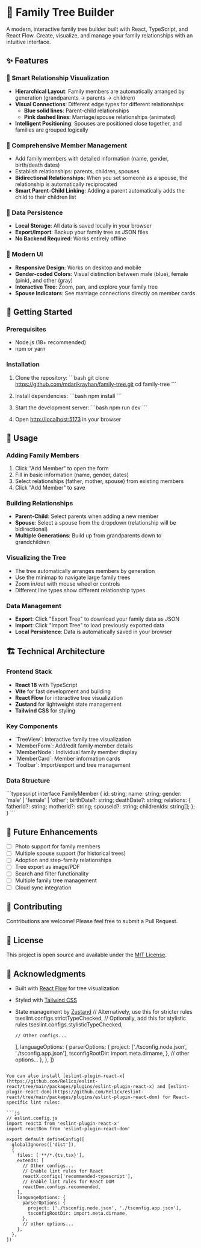 # 🌳 Family Tree Builder

A modern, interactive family tree builder built with React, TypeScript, and React Flow. Create, visualize, and manage your family relationships with an intuitive interface.

## ✨ Features

### 🔗 Smart Relationship Visualization
- **Hierarchical Layout**: Family members are automatically arranged by generation (grandparents → parents → children)
- **Visual Connections**: Different edge types for different relationships:
  - **Blue solid lines**: Parent-child relationships
  - **Pink dashed lines**: Marriage/spouse relationships (animated)
- **Intelligent Positioning**: Spouses are positioned close together, and families are grouped logically

### 👥 Comprehensive Member Management
- Add family members with detailed information (name, gender, birth/death dates)
- Establish relationships: parents, children, spouses
- **Bidirectional Relationships**: When you set someone as a spouse, the relationship is automatically reciprocated
- **Smart Parent-Child Linking**: Adding a parent automatically adds the child to their children list

### 💾 Data Persistence
- **Local Storage**: All data is saved locally in your browser
- **Export/Import**: Backup your family tree as JSON files
- **No Backend Required**: Works entirely offline

### 🎨 Modern UI
- **Responsive Design**: Works on desktop and mobile
- **Gender-coded Colors**: Visual distinction between male (blue), female (pink), and other (gray)
- **Interactive Tree**: Zoom, pan, and explore your family tree
- **Spouse Indicators**: See marriage connections directly on member cards

## 🚀 Getting Started

### Prerequisites
- Node.js (18+ recommended)
- npm or yarn

### Installation

1. Clone the repository:
\`\`\`bash
git clone https://github.com/mdarikrayhan/family-tree.git
cd family-tree
\`\`\`

2. Install dependencies:
\`\`\`bash
npm install
\`\`\`

3. Start the development server:
\`\`\`bash
npm run dev
\`\`\`

4. Open [http://localhost:5173](http://localhost:5173) in your browser

## 📱 Usage

### Adding Family Members
1. Click "Add Member" to open the form
2. Fill in basic information (name, gender, dates)
3. Select relationships (father, mother, spouse) from existing members
4. Click "Add Member" to save

### Building Relationships
- **Parent-Child**: Select parents when adding a new member
- **Spouse**: Select a spouse from the dropdown (relationship will be bidirectional)
- **Multiple Generations**: Build up from grandparents down to grandchildren

### Visualizing the Tree
- The tree automatically arranges members by generation
- Use the minimap to navigate large family trees
- Zoom in/out with mouse wheel or controls
- Different line types show different relationship types

### Data Management
- **Export**: Click "Export Tree" to download your family data as JSON
- **Import**: Click "Import Tree" to load previously exported data
- **Local Persistence**: Data is automatically saved in your browser

## 🏗️ Technical Architecture

### Frontend Stack
- **React 18** with TypeScript
- **Vite** for fast development and building
- **React Flow** for interactive tree visualization
- **Zustand** for lightweight state management
- **Tailwind CSS** for styling

### Key Components
- \`TreeView\`: Interactive family tree visualization
- \`MemberForm\`: Add/edit family member details
- \`MemberNode\`: Individual family member display
- \`MemberCard\`: Member information cards
- \`Toolbar\`: Import/export and tree management

### Data Structure
\`\`\`typescript
interface FamilyMember {
  id: string;
  name: string;
  gender: 'male' | 'female' | 'other';
  birthDate?: string;
  deathDate?: string;
  relations: {
    fatherId?: string;
    motherId?: string;
    spouseId?: string;
    childrenIds: string[];
  };
}
\`\`\`

## 🔮 Future Enhancements

- [ ] Photo support for family members
- [ ] Multiple spouse support (for historical trees)
- [ ] Adoption and step-family relationships
- [ ] Tree export as image/PDF
- [ ] Search and filter functionality
- [ ] Multiple family tree management
- [ ] Cloud sync integration

## 🤝 Contributing

Contributions are welcome! Please feel free to submit a Pull Request.

## 📄 License

This project is open source and available under the [MIT License](LICENSE).

## 🙏 Acknowledgments

- Built with [React Flow](https://reactflow.dev/) for tree visualization
- Styled with [Tailwind CSS](https://tailwindcss.com/)
- State management by [Zustand](https://github.com/pmndrs/zustand)
      // Alternatively, use this for stricter rules
      tseslint.configs.strictTypeChecked,
      // Optionally, add this for stylistic rules
      tseslint.configs.stylisticTypeChecked,

      // Other configs...
    ],
    languageOptions: {
      parserOptions: {
        project: ['./tsconfig.node.json', './tsconfig.app.json'],
        tsconfigRootDir: import.meta.dirname,
      },
      // other options...
    },
  },
])
```

You can also install [eslint-plugin-react-x](https://github.com/Rel1cx/eslint-react/tree/main/packages/plugins/eslint-plugin-react-x) and [eslint-plugin-react-dom](https://github.com/Rel1cx/eslint-react/tree/main/packages/plugins/eslint-plugin-react-dom) for React-specific lint rules:

```js
// eslint.config.js
import reactX from 'eslint-plugin-react-x'
import reactDom from 'eslint-plugin-react-dom'

export default defineConfig([
  globalIgnores(['dist']),
  {
    files: ['**/*.{ts,tsx}'],
    extends: [
      // Other configs...
      // Enable lint rules for React
      reactX.configs['recommended-typescript'],
      // Enable lint rules for React DOM
      reactDom.configs.recommended,
    ],
    languageOptions: {
      parserOptions: {
        project: ['./tsconfig.node.json', './tsconfig.app.json'],
        tsconfigRootDir: import.meta.dirname,
      },
      // other options...
    },
  },
])
```
